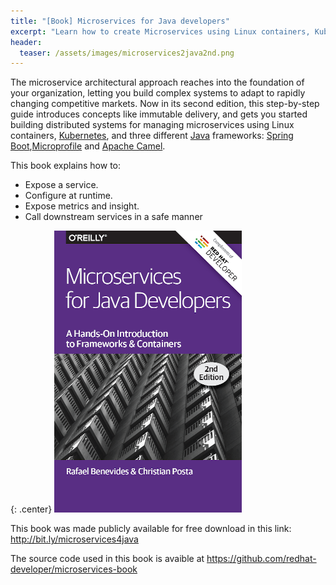 ```yaml
---
title: "[Book] Microservices for Java developers"
excerpt: "Learn how to create Microservices using Linux containers, Kubernetes, and three different Java frameworks: Spring Boot, Microprofile and Apache Camel"
header:
  teaser: /assets/images/microservices2java2nd.png
---
```


The microservice architectural approach reaches into the foundation of your organization, letting you build complex systems to adapt to rapidly changing competitive markets. Now in its second edition, this step-by-step guide introduces concepts like immutable delivery, and gets you started building distributed systems for managing microservices using Linux containers, [Kubernetes](https://kubernetes.io/), and three different [Java](https://www.java.com/) frameworks: [Spring Boot](https://spring.io/projects/spring-boot),[Microprofile](http://microprofile.io/) and [Apache Camel](https://camel.apache.org/).

This book explains how to:
- Expose a service.
- Configure at runtime.
- Expose metrics and insight.
- Call downstream services in a safe manner

{: .center}
![](/assets/images/microservices2java2nd.png)

This book was made publicly available for free download in this link: <http://bit.ly/microservices4java>

The source code used in this book is avaible at <https://github.com/redhat-developer/microservices-book>


